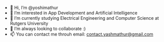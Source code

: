 - 👋 Hi, I’m @yoshimathur
- 👀 I’m interested in App Development and Artificial Intelligence 
- 🌱 I’m currently studying Electrical Engineering and Computer Science at Rutgers University
- 💞️ I’m always looking to collaborate :)
- 📫 You can contact me throuh email: contact.yashmathur@gmail.com

<!---
yoshimathur/yoshimathur is a ✨ special ✨ repository because its `README.md` (this file) appears on your GitHub profile.
You can click the Preview link to take a look at your changes.
--->
